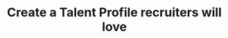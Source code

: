 ---
title: 'Create a Talent Profile recruiters will love'
description: 'In this article, we’ll outline our recommendations to help you impress recruiters.'
link: 'https://medium.com/frontend-mentor/create-a-talent-profile-recruiters-will-love-e44d83de2112'
imageURL: 'https://res.cloudinary.com/dc6mrv5cb/image/upload/v1697322011/personal-resources/interviews/medium.com_frontend-mentor_create-a-talent-profile-recruiters-will-love-e44d83de2112_jfpv7i.png'
---